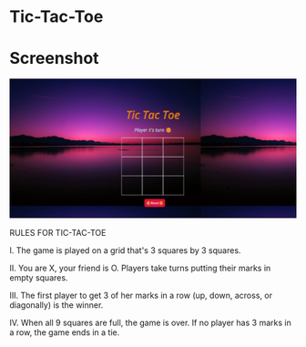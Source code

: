 # Tic-Tac-Toe
# Screenshot
![](./tic-tac-toe.jpg)

RULES FOR TIC-TAC-TOE

I. The game is played on a grid that's 3 squares by 3 squares.

II. You are X, your friend is O. Players take turns putting their marks in empty squares.

III. The first player to get 3 of her marks in a row (up, down, across, or diagonally) is the winner.

IV. When all 9 squares are full, the game is over. If no player has 3 marks in a row, the game ends in a tie.
